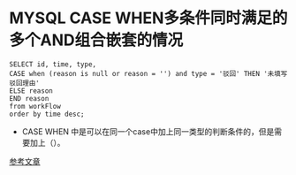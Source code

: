 # MYSQL CASE WHEN多条件同时满足的多个AND组合嵌套的情况

```
SELECT id, time, type, 
CASE when (reason is null or reason = '') and type = '驳回' THEN '未填写驳回理由' 
ELSE reason 
END reason 
from workFlow 
order by time desc; 
```

* CASE WHEN 中是可以在同一个case中加上同一类型的判断条件的，但是需要加上（）。

[参考文章](https://blog.csdn.net/qb170217/article/details/81534399)
